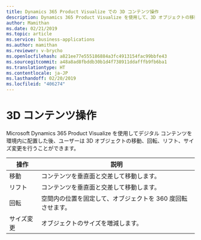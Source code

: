 ```yaml
---
title: Dynamics 365 Product Visualize での 3D コンテンツ操作
description: Dynamics 365 Product Visualize を使用して、3D オブジェクトの移動、回転、リフト、サイズ変更を行います
author: Mamithan
ms.date: 02/21/2019
ms.topic: article
ms.service: business-applications
ms.author: mamithan
ms.reviewer: v-brycho
ms.openlocfilehash: a821ee77e555186884a3fc4913154fac99bbfe43
ms.sourcegitcommit: a48a8ad8fbddb30b1d4f738911ddafffb9fb6ba1
ms.translationtype: HT
ms.contentlocale: ja-JP
ms.lasthandoff: 02/20/2019
ms.locfileid: "406274"
---
```

# <a name="3d-content-manipulation"></a>3D コンテンツ操作

Microsoft Dynamics 365 Product Visualize を使用してデジタル コンテンツを環境内に配置した後、ユーザーは 3D オブジェクトの移動、回転、リフト、サイズ変更を行うことができます。

|操作|説明|
|--------|-----------------------------------------------------------------------------------------|
|移動    |コンテンツを垂直面と交差して移動します。|
|リフト    |コンテンツを垂直面と交差して移動します。|
|回転  |空間内の位置を固定して、オブジェクトを 360 度回転させます。|
|サイズ変更  |オブジェクトのサイズを増減します。|
